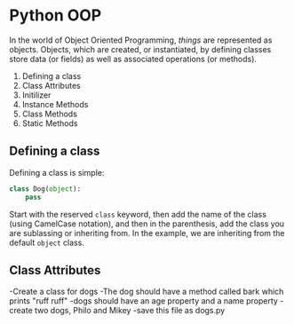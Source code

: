 # Python OOP

In the world of Object Oriented Programming, *things* are represented as objects. Objects, which are created, or instantiated, by defining classes store data (or fields) as well as associated operations (or methods).


1. Defining a class
2. Class Attributes
3. Initilizer
4. Instance Methods
5. Class Methods
6. Static Methods

## Defining a class

Defining a class is simple:

```python
class Dog(object):
	pass
```

Start with the reserved `class` keyword, then add the name of the class (using CamelCase notation), and then in the parenthesis, add the class you are sublassing or inheriting from. In the example, we are inheriting from the default `object` class.

## Class Attributes




-Create a class for dogs
-The dog should have a method called bark which prints "ruff ruff"
-dogs should have an age property and a name property
-create two dogs, Philo and Mikey
-save this file as dogs.py
